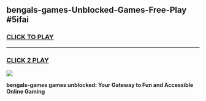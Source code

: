 
## bengals-games-Unblocked-Games-Free-Play #5ifai
<h3>
<a href="https://us.freeplayer.one?title=bengals-games&ref=9M">CLICK TO PLAY</a></h3>
<hr>

<h3>
<a href="https://us.freeplayer.one?title=bengals-games&ref=9M">CLICK 2 PLAY</a>
  
</h3>

<a href="https://us.freeplayer.one?title=bengals-games&ref=9M"><img src="https://clearcache.store/games.png"></a>


**bengals-games games unblocked: Your Gateway to Fun and Accessible Online Gaming**
